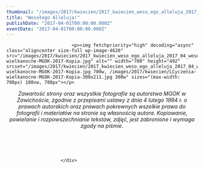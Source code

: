 ```yaml
---
thumbnail: "/images/2017/kwiecien/2017_kwiecien_weso_ego_alleluja_2017_04_weso_ego_alleluja_ĹĽyczenia-wielkanocne-MGOK-2017-Kopia.jpg"
title: "Wesołego Alleluja!"
publishDate: "2017-04-01T00:00:00.000Z"
eventDate: "2017-04-01T00:00:00.000Z"
---
```


<div class="entry-content">
							
							<p><img fetchpriority="high" decoding="async" class="aligncenter size-full wp-image-4620" src="/images/2017/kwiecien/2017_kwiecien_weso_ego_alleluja_2017_04_weso_ego_alleluja_ĹĽyczenia-wielkanocne-MGOK-2017-Kopia.jpg" alt="" width="700" height="492" srcset="/images/2017/kwiecien/2017_kwiecien_weso_ego_alleluja_2017_04_weso_ego_alleluja_ĹĽyczenia-wielkanocne-MGOK-2017-Kopia.jpg 700w, /images/2017/kwiecien/ĹĽyczenia-wielkanocne-MGOK-2017-Kopia-300x211.jpg 300w" sizes="(max-width: 700px) 100vw, 700px"></p>
<p align="center"><em>Zawartość strony oraz wszystkie fotografie są autorstwa MGOK w Zawichoście, zgodnie z przepisami ustawy z dnia 4 lutego 1994 r. o prawach autorskich oraz prawach pokrewnych wszelkie prawa do fotografii i materiałów na stronie są własnością autora. Kopiowanie, powielanie i rozpowszechnianie tekstów, zdjęć, jest zabronione i wymaga zgody na piśmie.</em></p>
<p>&nbsp;</p>
<p>&nbsp;</p>
						
						</div>
